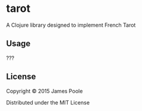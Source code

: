 # tarot

A Clojure library designed to implement French Tarot

## Usage

???

## License

Copyright © 2015 James Poole

Distributed under the MIT License
